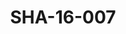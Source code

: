 ---
pid: SHA-16-007
title: SHA-16-007
language: en
collection: Sharhabil Ahmed
original_label: 
rights: Sharhabil Ahmed
location_of_original: Sharhabil Ahmed
photographer_or_studio: 
scanned_from: photograph 10 by 15.2
_date: '1995'
location: Khartoum, Kafouri French Ambassador's Residence
description: Sharhabil Ahmed and his band
additional_notes: 
permission_display: 'yes'
on_server: 'no'
on_website: 'no'
permalink: /archive/en/sha-16-007.html
layout: photo-page
---